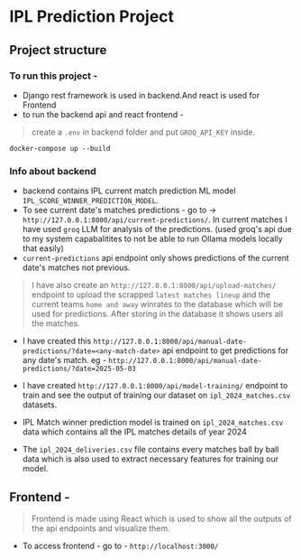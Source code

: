 # IPL Prediction Project

## Project structure

### To run this project - 
* Django rest framework is used in backend.And react is used for Frontend
* to run the backend api and react frontend -
> create a `.env` in backend folder and put `GROQ_API_KEY` inside.
```
docker-compose up --build
```

### Info about backend
* backend contains IPL current match prediction ML model `IPL_SCORE_WINNER_PREDICTION_MODEL`.
* To see current date's matches predictions - go to -> `http://127.0.0.1:8000/api/current-predictions/`. In current matches I have used `groq` LLM for analysis of the predictions.
(used groq's api due to my system capabalitites to not be able to run Ollama models locally that easily)
* `current-predictions` api endpoint only shows predictions of the current date's matches not previous.


>I have also create an `http://127.0.0.1:8000/api/upload-matches/` endpoint to upload the scrapped `latest matches lineup` and the current teams `home and away` winrates to the database which will be used for predictions. After storing in the database it shows users all the matches. 

* I have created this `http://127.0.0.1:8000/api/manual-date-predictions/?date=<any-match-date>` api endpoint to get predictions for any date's match. eg - `http://127.0.0.1:8000/api/manual-date-predictions/?date=2025-05-03`

* I have created `http://127.0.0.1:8000/api/model-training/` endpoint to train and see the output of training our dataset on `ipl_2024_matches.csv` datasets.

* IPL Match winner prediction model is trained on `ipl_2024_matches.csv` data which contains all the IPL matches details of year 2024
* The `ipl_2024_deliveries.csv` file contains every matches ball by ball data which is also used to extract necessary features for training our model.


## Frontend -
> Frontend is made using React which is used to show all the outputs of the api endpoints and visualize them.

* To access frontend - go to - `http://localhost:3000/` 




